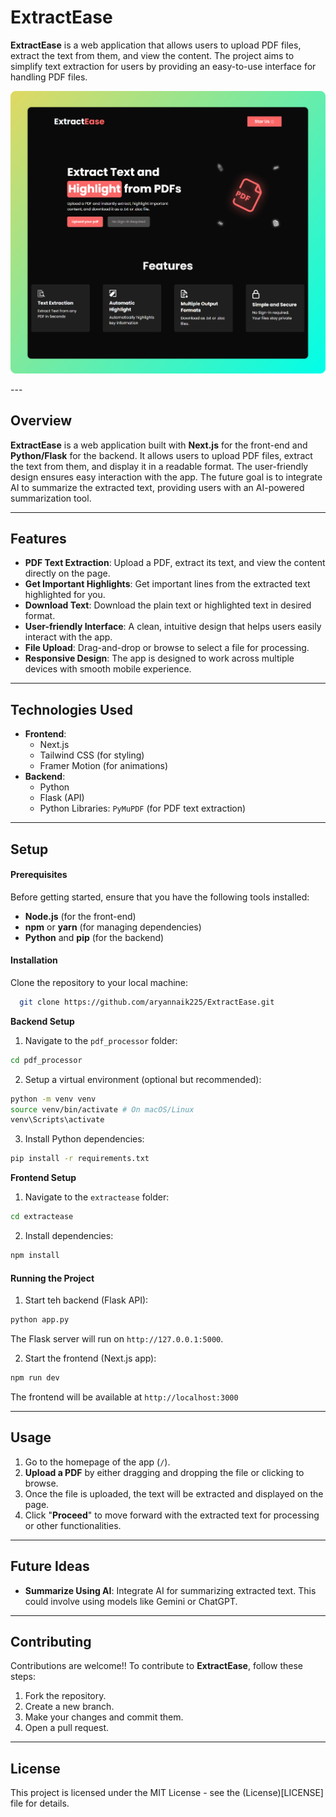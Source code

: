 # ExtractEase

**ExtractEase** is a web application that allows users to upload PDF files, extract the text from them, and view the content. The project aims to simplify text extraction for users by providing an easy-to-use interface for handling PDF files.

<p align='center'>
  <img src='extractease\public\readme-pic.png' width='800px' />
</p>
---

## Overview

**ExtractEase** is a web application built with **Next.js** for the front-end and **Python/Flask** for the backend. It allows users to upload PDF files, extract the text from them, and display it in a readable format. The user-friendly design ensures easy interaction with the app. The future goal is to integrate AI to summarize the extracted text, providing users with an AI-powered summarization tool.

---

## Features

- **PDF Text Extraction**: Upload a PDF, extract its text, and view the content directly on the page.
- **Get Important Highlights**: Get important lines from the extracted text highlighted for you.
- **Download Text**: Download the plain text or highlighted text in desired format.
- **User-friendly Interface**: A clean, intuitive design that helps users easily interact with the app.
- **File Upload**: Drag-and-drop or browse to select a file for processing.
- **Responsive Design**: The app is designed to work across multiple devices with smooth mobile experience.

---

## Technologies Used

- **Frontend**:
  - Next.js
  - Tailwind CSS (for styling)
  - Framer Motion (for animations)
- **Backend**:
  - Python
  - Flask (API)
  - Python Libraries: `PyMuPDF` (for PDF text extraction)

---

## Setup

#### Prerequisites
Before getting started, ensure that you have the following tools installed:
- **Node.js** (for the front-end)
- **npm** or **yarn** (for managing dependencies)
- **Python** and **pip** (for the backend)

#### Installation
Clone the repository to your local machine:
```bash
  git clone https://github.com/aryannaik225/ExtractEase.git
```

**Backend Setup**
1. Navigate to the `pdf_processor` folder:
```bash
cd pdf_processor
```

2. Setup a virtual environment (optional but recommended):
```bash
python -m venv venv
source venv/bin/activate # On macOS/Linux
venv\Scripts\activate
```

3. Install Python dependencies:
```bash
pip install -r requirements.txt
```

**Frontend Setup**
1. Navigate to the `extractease` folder:
```bash
cd extractease
```

2. Install dependencies:
```bash
npm install
```

#### Running the Project
1. Start teh backend (Flask API):
```bash
python app.py
```
The Flask server will run on `http://127.0.0.1:5000`.

2. Start the frontend (Next.js app):
```bash
npm run dev
```
The frontend will be available at `http://localhost:3000`

---

## Usage
1. Go to the homepage of the app (`/`).
2. **Upload a PDF** by either dragging and dropping the file or clicking to browse.
3. Once the file is uploaded, the text will be extracted and displayed on the page.
4. Click "**Proceed**" to move forward with the extracted text for processing or other functionalities.

---

## Future Ideas
- **Summarize Using AI**: Integrate AI for summarizing extracted text. This could involve using models like Gemini or ChatGPT.

---

## Contributing
Contributions are welcome!! To contribute to **ExtractEase**, follow these steps:
1. Fork the repository.
2. Create a new branch.
3. Make your changes and commit them.
4. Open a pull request.

---

## License
This project is licensed under the MIT License - see the (License)[LICENSE] file for details.